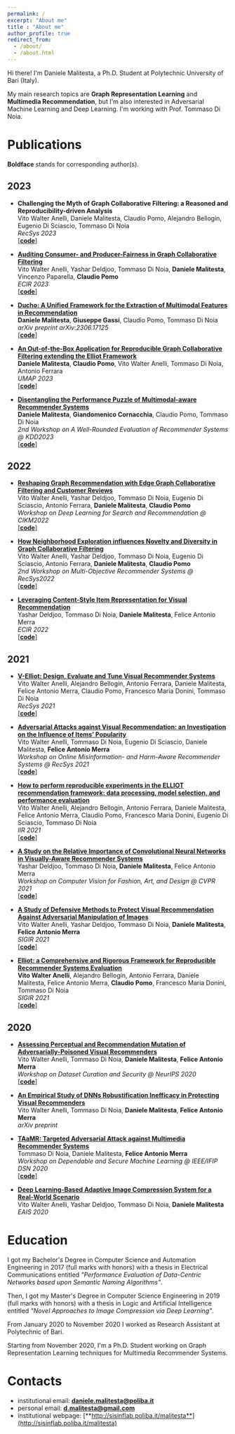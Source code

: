 ```yaml
---
permalink: /
excerpt: "About me"
title : "About me"
author_profile: true
redirect_from: 
  - /about/
  - /about.html
---
```

Hi there! I'm Daniele Malitesta, a Ph.D. Student at Polytechnic University of Bari (Italy). 

My main research topics are **Graph Representation Learning** and **Multimedia Recommendation**, but I'm also interested in Adversarial Machine Learning and Deep Learning. I'm working with Prof. Tommaso Di Noia.

# Publications
**Boldface** stands for corresponding author(s).

## 2023
* **Challenging the Myth of Graph Collaborative Filtering: a Reasoned and Reproducibility-driven Analysis**  
Vito Walter Anelli, Daniele Malitesta, Claudio Pomo, Alejandro Bellogin, Eugenio Di Sciascio, Tommaso Di Noia   
*RecSys 2023*  
\[[**code**](https://github.com/sisinflab/Graph-RSs-Reproducibility)\]

* **[Auditing Consumer- and Producer-Fairness in Graph Collaborative Filtering](https://www.researchgate.net/publication/366200699_Auditing_Consumer-_and_Producer-Fairness_in_Graph_Collaborative_Filtering)**  
Vito Walter Anelli, Yashar Deldjoo, Tommaso Di Noia, **Daniele Malitesta**, Vincenzo Paparella, **Claudio Pomo**  
*ECIR 2023*  
\[[**code**](https://github.com/sisinflab/Evaluation-Graph-Collaborative-Filtering)\]

* **[Ducho: A Unified Framework for the Extraction of Multimodal Features in Recommendation](https://www.researchgate.net/publication/371953905_Ducho_A_Unified_Framework_for_the_Extraction_of_Multimodal_Features_in_Recommendation)**  
**Daniele Malitesta**, **Giuseppe Gassi**, Claudio Pomo, Tommaso Di Noia  
*arXiv preprint arXiv:2306.17125*  
\[[**code**](https://github.com/sisinflab/Ducho)\]

* **[An Out-of-the-Box Application for Reproducible Graph Collaborative Filtering extending the Elliot Framework](https://www.researchgate.net/publication/371635693_An_Out-of-the-Box_Application_for_Reproducible_Graph_Collaborative_Filtering_extending_the_Elliot_Framework)**  
**Daniele Malitesta**, **Claudio Pomo**, Vito Walter Anelli, Tommaso Di Noia, Antonio Ferrara  
*UMAP 2023*  
\[[**code**](https://github.com/sisinflab/Graph-Demo)\]

* **[Disentangling the Performance Puzzle of Multimodal-aware Recommender Systems](https://www.researchgate.net/publication/371864661_Disentangling_the_Performance_Puzzle_of_Multimodal-aware_Recommender_Systems)**  
**Daniele Malitesta**, **Giandomenico Cornacchia**, Claudio Pomo, Tommaso Di Noia  
*2nd Workshop on A Well-Rounded Evaluation of Recommender Systems @ KDD2023*  
\[[**code**](https://github.com/sisinflab/MultiModal-Eval)\]


## 2022
* **[Reshaping Graph Recommendation with Edge Graph Collaborative Filtering and Customer Reviews](https://www.researchgate.net/publication/363612298_Reshaping_Graph_Recommendation_with_Edge_Graph_Collaborative_Filtering_and_Customer_Reviews)**  
Vito Walter Anelli, Yashar Deldjoo, Tommaso Di Noia, Eugenio Di Sciascio, Antonio Ferrara, **Daniele Malitesta**, **Claudio Pomo**  
*Workshop on Deep Learning for Search and Recommendation @ CIKM2022*  
\[[**code**](https://github.com/sisinflab/Edge-Graph-Collaborative-Filtering)\]

* **[How Neighborhood Exploration influences Novelty and Diversity in Graph Collaborative Filtering](https://www.researchgate.net/publication/363056067_How_Neighborhood_Exploration_influences_Novelty_and_Diversity_in_Graph_Collaborative_Filtering)**  
Vito Walter Anelli, Yashar Deldjoo, Tommaso Di Noia, Eugenio Di Sciascio, Antonio Ferrara, **Daniele Malitesta**, **Claudio Pomo**  
*2nd Workshop on Multi-Objective Recommender Systems @ RecSys2022*  
\[[**code**](https://github.com/sisinflab/Novelty-Diversity-Graph)\]

* **[Leveraging Content-Style Item Representation for Visual Recommendation](https://www.researchgate.net/publication/356541933_Leveraging_Content-Style_Item_Representation_for_Visual_Recommendation)**  
Yashar Deldjoo, Tommaso Di Noia, **Daniele Malitesta**, Felice Antonio Merra  
*ECIR 2022*  
\[[**code**](https://github.com/sisinflab/Content-Style-VRSs)\]

## 2021

* **[V-Elliot: Design, Evaluate and Tune Visual Recommender Systems](https://www.researchgate.net/publication/353841571_V-Elliot_Design_Evaluate_and_Tune_Visual_Recommender_Systems)**  
Vito Walter Anelli, Alejandro Bellogín, Antonio Ferrara, Daniele Malitesta, Felice Antonio Merra, Claudio Pomo, Francesco Maria Donini, Tommaso Di Noia  
*RecSys 2021*  
\[[**code**](https://github.com/sisinflab/elliot)\]

* **[Adversarial Attacks against Visual Recommendation: an Investigation on the Influence of Items’ Popularity](https://www.researchgate.net/publication/354117200_Adversarial_Attacks_against_Visual_Recommendation_an_Investigation_on_the_Influence_of_Items'_Popularity)**  
Vito Walter Anelli, Tommaso Di Noia, Eugenio Di Sciascio, Daniele Malitesta, **Felice Antonio Merra**  
*Workshop on Online Misinformation- and Harm-Aware Recommender Systems @ RecSys 2021*  
\[[**code**](https://github.com/sisinflab/elliot)\]

* **[How to perform reproducible experiments in the ELLIOT recommendation framework: data processing, model selection, and performance evaluation](http://ceur-ws.org/Vol-2947/paper14.pdf)**  
Vito Walter Anelli, Alejandro Bellogín, Antonio Ferrara, Daniele Malitesta, Felice Antonio Merra, Claudio Pomo, Francesco Maria Donini, Eugenio Di Sciascio, Tommaso Di Noia  
*IIR 2021*  
\[[**code**](https://github.com/sisinflab/elliot)\]

* **[A Study on the Relative Importance of Convolutional Neural Networks in Visually-Aware Recommender Systems](https://www.researchgate.net/publication/350873965_A_Study_on_the_Relative_Importance_of_Convolutional_Neural_Networks_in_Visually-Aware_Recommender_Systems)**  
Yashar Deldjoo, Tommaso Di Noia, **Daniele Malitesta**, Felice Antonio Merra  
*Workshop on Computer Vision for Fashion, Art, and Design @ CVPR 2021*  
\[[**code**](https://github.com/sisinflab/CNNs-in-VRSs)\]

* **[A Study of Defensive Methods to Protect Visual Recommendation Against Adversarial Manipulation of Images](https://www.researchgate.net/publication/350871619_A_Study_of_Defensive_Methods_to_Protect_Visual_Recommendation_Against_Adversarial_Manipulation_of_Images)**  
Vito Walter Anelli, Yashar Deldjoo, Tommaso Di Noia, **Daniele Malitesta**, **Felice Antonio Merra**  
*SIGIR 2021*  
\[[**code**](https://github.com/sisinflab/Visual-Adversarial-Recommendation)\]

* **[Elliot: a Comprehensive and Rigorous Framework for Reproducible Recommender Systems Evaluation](https://www.researchgate.net/publication/349758875_Elliot_a_Comprehensive_and_Rigorous_Framework_for_Reproducible_Recommender_Systems_Evaluation)**  
**Vito Walter Anelli**, Alejandro Bellogín, Antonio Ferrara, Daniele Malitesta, Felice Antonio Merra, **Claudio Pomo**, Francesco Maria Donini, Tommaso Di Noia  
*SIGIR 2021*  
\[[**code**](https://github.com/sisinflab/elliot)\]

## 2020
* **[Assessing Perceptual and Recommendation Mutation of Adversarially-Poisoned Visual Recommenders](https://www.researchgate.net/publication/345242855_Assessing_Perceptual_and_Recommendation_Mutation_of_Adversarially-Poisoned_Visual_Recommenders)**  
Vito Walter Anelli, Tommaso Di Noia, **Daniele Malitesta**, **Felice Antonio Merra**  
*Workshop on Dataset Curation and Security @ NeurIPS 2020*  
\[[**code**](https://github.com/sisinflab/Perceptual-Rec-Mutation-of-Adv-VRs)\]

* **[An Empirical Study of DNNs Robustification Inefficacy in Protecting Visual Recommenders](https://www.researchgate.net/publication/344468920_An_Empirical_Study_of_DNNs_Robustification_Inefficacy_in_Protecting_Visual_Recommenders)**  
Vito Walter Anelli, Tommaso Di Noia, **Daniele Malitesta**, **Felice Antonio Merra**  
*arXiv preprint*

* **[TAaMR: Targeted Adversarial Attack against Multimedia Recommender Systems](https://www.researchgate.net/publication/343313314_TAaMR_Targeted_Adversarial_Attack_against_Multimedia_Recommender_Systems)**  
Tommaso Di Noia, Daniele Malitesta, **Felice Antonio Merra**  
*Workshop on Dependable and Secure Machine Learning @ IEEE/IFIP DSN 2020*  
\[[**code**](https://github.com/sisinflab/TAaMR)\]

* **[Deep Learning-Based Adaptive Image Compression System for a Real-World Scenario](https://www.researchgate.net/publication/342405274_Deep_Learning-Based_Adaptive_Image_Compression_System_for_a_Real-World_Scenario)**  
Vito Walter Anelli, Yashar Deldjoo, Tommaso Di Noia, **Daniele Malitesta**  
*EAIS 2020*

# Education
I got my Bachelor's Degree in Computer Science and Automation Engineering in 2017 (full marks with honors) with a thesis in Electrical Communications entitled *"Performance Evaluation of Data-Centric Networks based upon Semantic Naming Algorithms"*.

Then, I got my Master's Degree in Computer Science Engineering in 2019 (full marks with honors) with a thesis in Logic and Artificial Intelligence entitled *"Novel Approaches to Image Compression via Deep Learning"*.

From January 2020 to November 2020 I worked as Research Assistant at Polytechnic of Bari. 

Starting from November 2020, I'm a Ph.D. Student working on Graph Representation Learning techniques for Multimedia Recommender Systems.

# Contacts
* institutional email: [**daniele.malitesta@poliba.it**](mailto:daniele.malitesta@poliba.it)
* personal email: [**d.malitesta@gmail.com**](mailto:d.malitesta@gmail.com)
* institutional webpage: [**http://sisinflab.poliba.it/malitesta**](http://sisinflab.poliba.it/malitesta)
